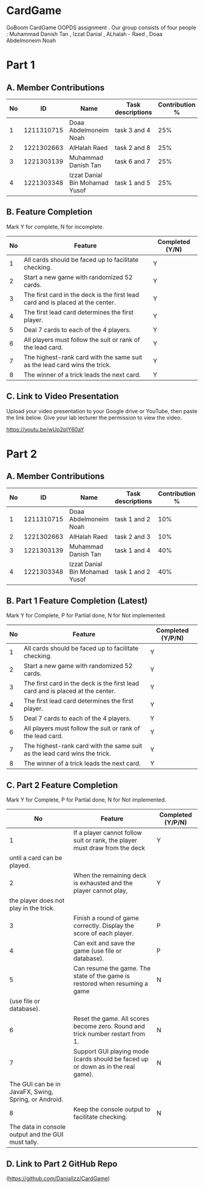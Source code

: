 # CardGame
GoBoom CardGame OOPDS assignment . Our group consists of four people : Muhammad Danish Tan , Izzat Danial , ALhalah - Raed , Doaa Abdelmoneim Noah

# Part 1

## A. Member Contributions


No | ID         | Name                           | Task descriptions | Contribution %
-- | ---------- | -------------------------------| --------------    |-------------- 
1  | 1211310715 |   Doaa Abdelmoneim Noah        |  task 3 and 4     |25%
2  | 1221302663 |   AlHalah Raed                 |  task 2 and 8     |25%
3  | 1221303139 |  Muhammad Danish Tan           |   task 6 and 7    |25%
4  |1221303348  | Izzat Danial Bin Mohamad Yusof |  task 1 and 5     |25%


## B. Feature Completion

Mark Y for complete, N for incomplete.

No | Feature                                                                         | Completed (Y/N)
-- | ------------------------------------------------------------------------------- | ---------------
1  | All cards should be faced up to facilitate checking.                            |  Y
2  | Start a new game with randomized 52 cards.                                      |  Y
3  | The first card in the deck is the first lead card and is placed at the center.  |  Y
4  | The first lead card determines the first player.                                |  Y
5  | Deal 7 cards to each of the 4 players.                                          |  Y
6  | All players must follow the suit or rank of the lead card.                      |  Y
7  | The highest-rank card with the same suit as the lead card wins the trick.       |  Y
8  | The winner of a trick leads the next card.                                      |  Y


## C. Link to Video Presentation

Upload your video presentation to your Google drive or YouTube, then paste the link below. Give your lab lecturer the permission to view the video.

https://youtu.be/wUp2plY60aY 



# Part 2

## A. Member Contributions

No | ID         | Name                           | Task descriptions | Contribution %
-- | ---------- | -------------------------------| --------------    |-------------- 
1  | 1211310715 |   Doaa Abdelmoneim Noah        |  task 1 and 2     |10%
2  | 1221302663 |   AlHalah Raed                 |  task 2 and 3     |10%
3  | 1221303139 |  Muhammad Danish Tan           |  task 1 and 4     |40%
4  |1221303348  | Izzat Danial Bin Mohamad Yusof |  task 1 and 2     |40%


## B. Part 1 Feature Completion (Latest)

Mark Y for Complete, P for Partial done, N for Not implemented.

No | Feature                                                                         | Completed (Y/P/N)
-- | ------------------------------------------------------------------------------- | -----------------
1  | All cards should be faced up to facilitate checking.                            |  Y
2  | Start a new game with randomized 52 cards.                                      |  Y
3  | The first card in the deck is the first lead card and is placed at the center.  |  Y
4  | The first lead card determines the first player.                                |  Y
5  | Deal 7 cards to each of the 4 players.                                          |  Y
6  | All players must follow the suit or rank of the lead card.                      |  Y
7  | The highest-rank card with the same suit as the lead card wins the trick.       |  Y
8  | The winner of a trick leads the next card.                                      |  Y


## C. Part 2 Feature Completion

Mark Y for Complete, P for Partial done, N for Not implemented.

No | Feature                                                                          | Completed (Y/P/N)
-- | -------------------------------------------------------------------------------- | -----------------
1  | If a player cannot follow suit or rank, the player must draw from the deck       |  Y
   | until a card can be played.                                                      |
2  | When the remaining deck is exhausted and the player cannot play,                 |  Y
   | the player does not play in the trick.                                           |
3  | Finish a round of game correctly. Display the score of each player.              |  P
4  | Can exit and save the game (use file or database).                               |  P
5  | Can resume the game. The state of the game is restored when resuming a game      |  N
   | (use file or database).                                                          |
6  | Reset the game. All scores become zero. Round and trick number restart from 1.   |  N
7  | Support GUI playing mode (cards should be faced up or down as in the real game). |  N
   | The GUI can be in JavaFX, Swing, Spring, or Android.                             |
8  | Keep the console output to facilitate checking.                                  |  N
   | The data in console output and the GUI must tally.                               |


## D. Link to Part 2 GitHub Repo

(https://github.com/DanialIzz/CardGame)

